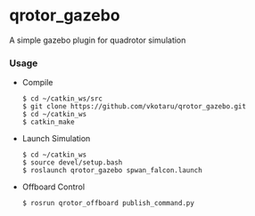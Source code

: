 # qrotor_gazebo
A simple gazebo plugin for quadrotor simulation



### Usage

- Compile
  ```
  $ cd ~/catkin_ws/src
  $ git clone https://github.com/vkotaru/qrotor_gazebo.git
  $ cd ~/catkin_ws
  $ catkin_make
  ```
- Launch Simulation
  ```
  $ cd ~/catkin_ws
  $ source devel/setup.bash
  $ roslaunch qrotor_gazebo spwan_falcon.launch 
  ```
- Offboard Control
  ```
  $ rosrun qrotor_offboard publish_command.py
  ```
